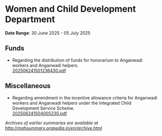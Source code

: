 # Women and Child Development Department

**Date Range**: 30 June 2025 - 05 July 2025


## Funds
- Regarding the distribution of  funds for honorarium to Anganwadi workers and Anganwadi helpers.\
  [202506241501236430.pdf](https://gr.maharashtra.gov.in/Site/Upload/Government%20Resolutions/English/202506241501236430.pdf)

## Miscellaneous
- Regarding amendment in the incentive allowance criteria for Anganwadi workers and Anganwadi helpers under the Integrated Child Development Service Scheme.\
  [202506241504005230.pdf](https://gr.maharashtra.gov.in/Site/Upload/Government%20Resolutions/English/202506241504005230.pdf)


*Archives of earlier summaries are available at http://mahsummary.orgpedia.in/en/archive.html*